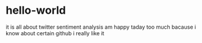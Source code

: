 # hello-world
it is all about twitter sentiment analysis
am happy taday too much bacause i know about certain github i really like it
